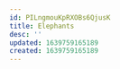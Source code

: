 ```yaml
---
id: PILngmouKpRXOBs6QjusK
title: Elephants
desc: ''
updated: 1639759165189
created: 1639759165189
---
```


